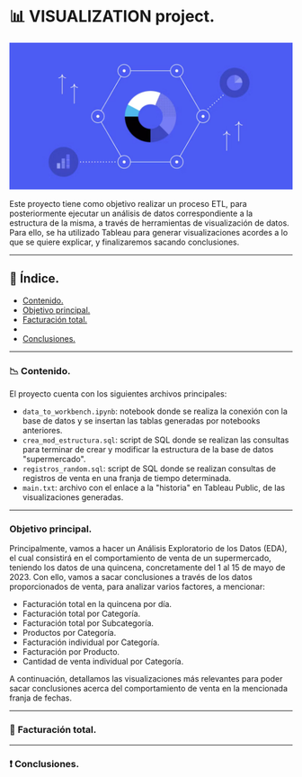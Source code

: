 # 📊 **VISUALIZATION project.**

![portada](https://github.com/dapafer/visualization-project/blob/main/images/data_visualization.png)

Este proyecto tiene como objetivo realizar un proceso ETL, para posteriormente ejecutar un análisis de datos correspondiente a la estructura de la misma, a través de herramientas de visualización de datos. Para ello, se ha utilizado Tableau para generar visualizaciones acordes a lo que se quiere explicar, y finalizaremos sacando conclusiones.

---
## 📌 **Índice.**

- [Contenido.](#cont)
- [Objetivo principal.](#obj_princ)
- [Facturación total.](#fact_tot)
-
- [Conclusiones.](#conc)

---
<a name="cont"/>

### 📉 **Contenido.**
El proyecto cuenta con los siguientes archivos principales:

- `data_to_workbench.ipynb`: notebook donde se realiza la conexión con la base de datos y se insertan las tablas generadas por notebooks anteriores.
- `crea_mod_estructura.sql`: script de SQL donde se realizan las consultas para terminar de crear y modificar la estructura de la base de datos "supermercado".
- `registros_random.sql`: script de SQL donde se realizan consultas de registros de venta en una franja de tiempo determinada.
- `main.txt`: archivo con el enlace a la "historia" en Tableau Public, de las visualizaciones generadas.

---
<a name="obj_princ"/>

### **Objetivo principal.**
Principalmente, vamos a hacer un Análisis Exploratorio de los Datos (EDA), el cual consistirá en el comportamiento de venta de un supermercado, teniendo los datos de una quincena, concretamente del 1 al 15 de mayo de 2023. Con ello, vamos a sacar conclusiones a través de los datos proporcionados de venta, para analizar varios factores, a mencionar:

- Facturación total en la quincena por día.
- Facturación total por Categoría.
- Facturación total por Subcategoría.
- Productos por Categoría.
- Facturación individual por Categoría.
- Facturación por Producto.
- Cantidad de venta individual por Categoría.

A continuación, detallamos las visualizaciones más relevantes para poder sacar conclusiones acerca del comportamiento de venta en la mencionada franja de fechas.

---
<a name="fact_tot"/>

### 🔄 **Facturación total.**


---
<a name="conc"/>

### ❗️ **Conclusiones.**

